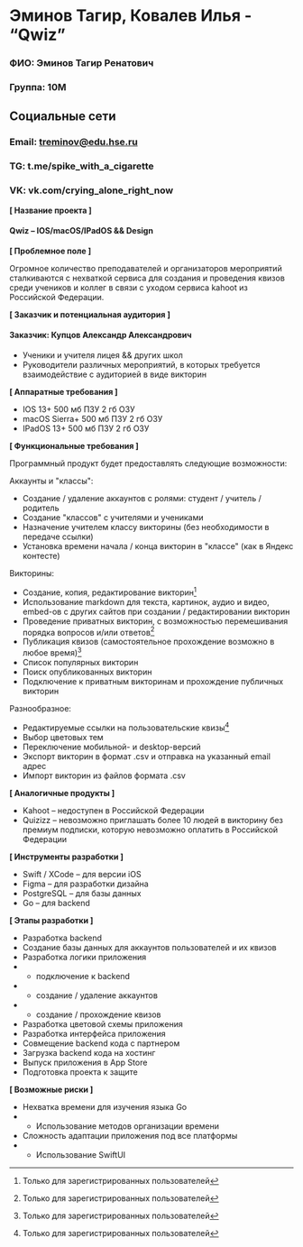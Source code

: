 # Эминов Тагир, Ковалев Илья - “Qwiz”

### ФИО:		Эминов Тагир Ренатович
### Группа:	10М

## Социальные сети
### Email:		treminov@edu.hse.ru
### TG:		t.me/spike_with_a_cigarette
### VK:		vk.com/crying_alone_right_now

**[ Название проекта ]**

#### Qwiz – IOS/macOS/IPadOS && Design

**[ Проблемное поле ]**

Огромное количество преподавателей и организаторов мероприятий сталкиваются с нехваткой сервиса для создания и проведения квизов среди учеников и коллег в связи с уходом сервиса kahoot из Российской Федерации.

**[ Заказчик и потенциальная аудитория ]**

#### Заказчик: Купцов Александр Александрович

* Ученики и учителя лицея && других школ
* Руководители различных мероприятий, в которых требуется взаимодействие с аудиторией в виде викторин

**[ Аппаратные требования ]**

* IOS 13+			500 мб ПЗУ 	2 гб ОЗУ
* macOS Sierra+		500 мб ПЗУ 	2 гб ОЗУ
* IPadOS 13+		500 мб ПЗУ 	2 гб ОЗУ

**[ Функциональные требования ]**
[^1]: Только для зарегистрированных пользователей

Программный продукт будет предоставлять следующие возможности:

Аккаунты и "классы":
* Создание / удаление аккаунтов с ролями: студент / учитель / родитель
* Создание "классов" с учителями и учениками
* Назначение учителем классу викторины (без необходимости в передаче ссылки)
* Установка времени начала / конца викторин в "классе" (как в Яндекс контесте)

Викторины:
* Создание, копия, редактирование викторин[^1]
* Использование markdown для текста, картинок, аудио и видео, embed-ов с других сайтов при создании / редактировании викторин
* Проведение приватных викторин, с возможностью перемешивания порядка вопросов и/или ответов[^1]
* Публикация квизов (самостоятельное прохождение возможно в любое время)[^1]
* Список популярных викторин
* Поиск опубликованных викторин
* Подключение к приватным викторинам и прохождение публичных викторин

Разнообразное:
* Редактируемые ссылки на пользовательские квизы[^1]
* Выбор цветовых тем
* Переключение мобильной- и desktop-версий
* Экспорт викторин в формат .csv и отправка на указанный email адрес
* Импорт викторин из файлов формата .csv

**[ Аналогичные продукты ]**

* Kahoot – недоступен в Российской Федерации
* Quizizz – невозможно приглашать более 10 людей в викторину без премиум подписки, которую невозможно оплатить в Российской Федерации

**[ Инструменты разработки ]**

* Swift / XCode – для версии iOS
* Figma – для разработки дизайна
* PostgreSQL – для базы данных
* Go – для backend

**[ Этапы разработки ]**

* Разработка backend
* Создание базы данных для аккаунтов пользователей и их квизов
* Разработка логики приложения
* * подключение к backend
* * создание / удаление аккаунтов
* * создание / прохождение квизов
* Разработка цветовой схемы приложения
* Разработка интерфейса приложения
* Совмещение backend кода с партнером
* Загрузка backend кода на хостинг
* Выпуск приложения в App Store
* Подготовка проекта к защите

**[ Возможные риски ]**

* Нехватка времени для изучения языка Go
* * Использование методов организации времени
* Сложность адаптации приложения под все платформы
* * Использование SwiftUI


